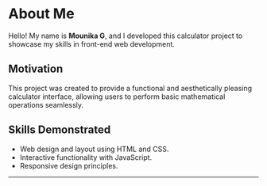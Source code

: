 
# About Me

Hello! My name is **Mounika G**, and I developed this calculator project to showcase my skills in front-end web development.

## Motivation

This project was created to provide a functional and aesthetically pleasing calculator interface, allowing users to perform basic mathematical operations seamlessly.

## Skills Demonstrated

- Web design and layout using HTML and CSS.
- Interactive functionality with JavaScript.
- Responsive design principles.

---

